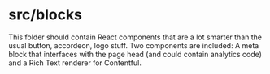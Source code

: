 # src/blocks
This folder should contain React components that are a lot smarter than the usual button, accordeon, logo stuff. Two components are included: A meta block that interfaces with the page head (and could contain analytics code) and a Rich Text renderer for Contentful.